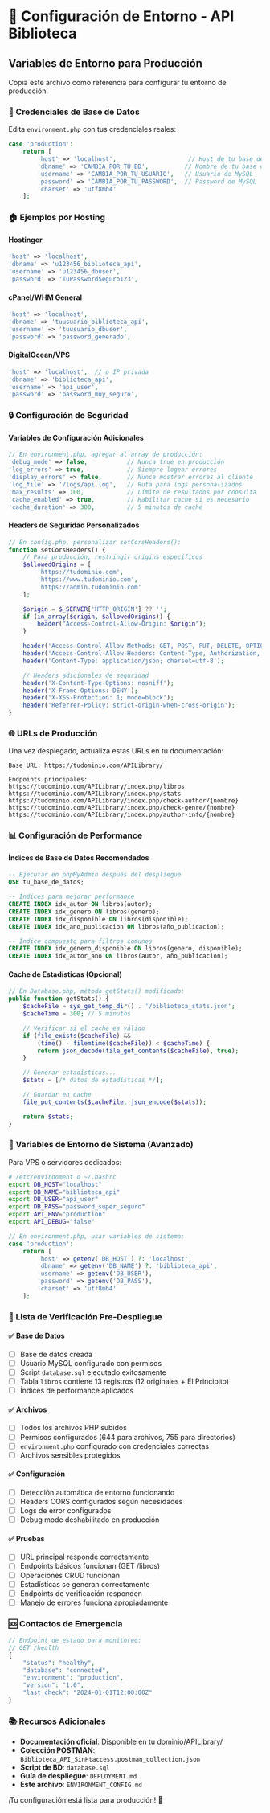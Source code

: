 # 🔧 Configuración de Entorno - API Biblioteca

## Variables de Entorno para Producción

Copia este archivo como referencia para configurar tu entorno de producción.

### 📝 Credenciales de Base de Datos

Edita `environment.php` con tus credenciales reales:

```php
case 'production':
    return [
        'host' => 'localhost',                    // Host de tu base de datos
        'dbname' => 'CAMBIA_POR_TU_BD',          // Nombre de tu base de datos
        'username' => 'CAMBIA_POR_TU_USUARIO',   // Usuario de MySQL
        'password' => 'CAMBIA_POR_TU_PASSWORD',  // Password de MySQL
        'charset' => 'utf8mb4'
    ];
```

### 🏠 Ejemplos por Hosting

#### Hostinger

```php
'host' => 'localhost',
'dbname' => 'u123456_biblioteca_api',
'username' => 'u123456_dbuser',
'password' => 'TuPasswordSeguro123',
```

#### cPanel/WHM General

```php
'host' => 'localhost',
'dbname' => 'tuusuario_biblioteca_api',
'username' => 'tuusuario_dbuser',
'password' => 'password_generado',
```

#### DigitalOcean/VPS

```php
'host' => 'localhost',  // o IP privada
'dbname' => 'biblioteca_api',
'username' => 'api_user',
'password' => 'password_muy_seguro',
```

### 🔒 Configuración de Seguridad

#### Variables de Configuración Adicionales

```php
// En environment.php, agregar al array de producción:
'debug_mode' => false,           // Nunca true en producción
'log_errors' => true,            // Siempre logear errores
'display_errors' => false,       // Nunca mostrar errores al cliente
'log_file' => '/logs/api.log',   // Ruta para logs personalizados
'max_results' => 100,            // Límite de resultados por consulta
'cache_enabled' => true,         // Habilitar cache si es necesario
'cache_duration' => 300,         // 5 minutos de cache
```

#### Headers de Seguridad Personalizados

```php
// En config.php, personalizar setCorsHeaders():
function setCorsHeaders() {
    // Para producción, restringir origins específicos
    $allowedOrigins = [
        'https://tudominio.com',
        'https://www.tudominio.com',
        'https://admin.tudominio.com'
    ];

    $origin = $_SERVER['HTTP_ORIGIN'] ?? '';
    if (in_array($origin, $allowedOrigins)) {
        header("Access-Control-Allow-Origin: $origin");
    }

    header('Access-Control-Allow-Methods: GET, POST, PUT, DELETE, OPTIONS');
    header('Access-Control-Allow-Headers: Content-Type, Authorization, X-Requested-With');
    header('Content-Type: application/json; charset=utf-8');

    // Headers adicionales de seguridad
    header('X-Content-Type-Options: nosniff');
    header('X-Frame-Options: DENY');
    header('X-XSS-Protection: 1; mode=block');
    header('Referrer-Policy: strict-origin-when-cross-origin');
}
```

### 🌐 URLs de Producción

Una vez desplegado, actualiza estas URLs en tu documentación:

```
Base URL: https://tudominio.com/APILibrary/

Endpoints principales:
https://tudominio.com/APILibrary/index.php/libros
https://tudominio.com/APILibrary/index.php/stats
https://tudominio.com/APILibrary/index.php/check-author/{nombre}
https://tudominio.com/APILibrary/index.php/check-genre/{nombre}
https://tudominio.com/APILibrary/index.php/author-info/{nombre}
```

### 📊 Configuración de Performance

#### Índices de Base de Datos Recomendados

```sql
-- Ejecutar en phpMyAdmin después del despliegue
USE tu_base_de_datos;

-- Índices para mejorar performance
CREATE INDEX idx_autor ON libros(autor);
CREATE INDEX idx_genero ON libros(genero);
CREATE INDEX idx_disponible ON libros(disponible);
CREATE INDEX idx_ano_publicacion ON libros(año_publicacion);

-- Índice compuesto para filtros comunes
CREATE INDEX idx_genero_disponible ON libros(genero, disponible);
CREATE INDEX idx_autor_ano ON libros(autor, año_publicacion);
```

#### Cache de Estadísticas (Opcional)

```php
// En Database.php, método getStats() modificado:
public function getStats() {
    $cacheFile = sys_get_temp_dir() . '/biblioteca_stats.json';
    $cacheTime = 300; // 5 minutos

    // Verificar si el cache es válido
    if (file_exists($cacheFile) &&
        (time() - filemtime($cacheFile)) < $cacheTime) {
        return json_decode(file_get_contents($cacheFile), true);
    }

    // Generar estadísticas...
    $stats = [/* datos de estadísticas */];

    // Guardar en cache
    file_put_contents($cacheFile, json_encode($stats));

    return $stats;
}
```

### 🔐 Variables de Entorno de Sistema (Avanzado)

Para VPS o servidores dedicados:

```bash
# /etc/environment o ~/.bashrc
export DB_HOST="localhost"
export DB_NAME="biblioteca_api"
export DB_USER="api_user"
export DB_PASS="password_super_seguro"
export API_ENV="production"
export API_DEBUG="false"
```

```php
// En environment.php, usar variables de sistema:
case 'production':
    return [
        'host' => getenv('DB_HOST') ?: 'localhost',
        'dbname' => getenv('DB_NAME') ?: 'biblioteca_api',
        'username' => getenv('DB_USER'),
        'password' => getenv('DB_PASS'),
        'charset' => 'utf8mb4'
    ];
```

### 📝 Lista de Verificación Pre-Despliegue

#### ✅ Base de Datos

- [ ] Base de datos creada
- [ ] Usuario MySQL configurado con permisos
- [ ] Script `database.sql` ejecutado exitosamente
- [ ] Tabla `libros` contiene 13 registros (12 originales + El Principito)
- [ ] Índices de performance aplicados

#### ✅ Archivos

- [ ] Todos los archivos PHP subidos
- [ ] Permisos configurados (644 para archivos, 755 para directorios)
- [ ] `environment.php` configurado con credenciales correctas
- [ ] Archivos sensibles protegidos

#### ✅ Configuración

- [ ] Detección automática de entorno funcionando
- [ ] Headers CORS configurados según necesidades
- [ ] Logs de error configurados
- [ ] Debug mode deshabilitado en producción

#### ✅ Pruebas

- [ ] URL principal responde correctamente
- [ ] Endpoints básicos funcionan (GET /libros)
- [ ] Operaciones CRUD funcionan
- [ ] Estadísticas se generan correctamente
- [ ] Endpoints de verificación responden
- [ ] Manejo de errores funciona apropiadamente

### 🆘 Contactos de Emergencia

```php
// Endpoint de estado para monitoreo:
// GET /health
{
    "status": "healthy",
    "database": "connected",
    "environment": "production",
    "version": "1.0",
    "last_check": "2024-01-01T12:00:00Z"
}
```

### 📚 Recursos Adicionales

- **Documentación oficial**: Disponible en tu dominio/APILibrary/
- **Colección POSTMAN**: `Biblioteca_API_SinHtaccess.postman_collection.json`
- **Script de BD**: `database.sql`
- **Guía de despliegue**: `DEPLOYMENT.md`
- **Este archivo**: `ENVIRONMENT_CONFIG.md`

¡Tu configuración está lista para producción! 🚀
